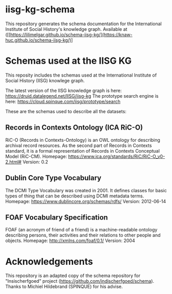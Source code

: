 # iisg-kg-schema
This repository generates the schema documentation for the International Institute of Social History's knowledge graph. Available at ([[https://lilimelgar.github.io/schema-iisg-kg/](https://knaw-huc.github.io/schema-iisg-kg/)]

# Schemas used at the IISG KG

This reposity includes the schemas used at the International Institute of Social History (IISG) knowlege graph. 

The latest version of the IISG knowledge graph is here: https://druid.datalegend.net/IISG/iisg-kg
The prototype search engine is here: https://cloud.spinque.com/iisg/prototype/search

These are the schemas used to describe all the datasets:

## Records in Contexts Ontology (ICA RiC-O)
RiC-O (Records in Contexts-Ontology) is an OWL ontology for describing archival record resources. As the second part of Records in Contexts standard, it is a formal representation of Records in Contexts Conceptual Model (RiC-CM).
Homepage: https://www.ica.org/standards/RiC/RiC-O_v0-2.html#
Version: 0.2

## Dublin Core Type Vocabulary
The DCMI Type Vocabulary was created in 2001. It defines classes for basic types of thing that can be described using DCMI metadata terms.
Homepage: https://www.dublincore.org/schemas/rdfs/
Version: 2012-06-14

## FOAF Vocabulary Specification
FOAF (an acronym of friend of a friend) is a machine-readable ontology describing persons, their activities and their relations to other people and objects.
Homepage: http://xmlns.com/foaf/0.1/
Version: 2004

# Acknowledgements
This repository is an adapted copy of the schema repository for "Insischerfgoed" project (https://github.com/indischerfgoed/schema).
Thanks to Michiel Hildebrand (SPINQUE) for his advise.
